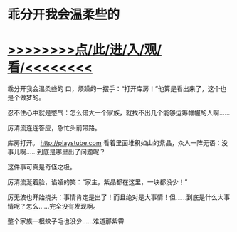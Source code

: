 # 乖分开我会温柔些的

# <a href="https://github.com/aihcr/keda/issues/1">>>>>>>>>点/此/进/入/观/看/<<<<<<<<</a>

乖分开我会温柔些的
口，烦躁的一摆手：“打开库房！”他算是看出来了，这个也是个做梦的。

忍不住心中就是憋气：怎么偌大一个家族，就找不出几个能够运筹帷幄的人啊……

厉清流连连答应，急忙头前带路。

库房打开。
http://playstube.com
看着里面堆积如山的紫晶，众人一阵无语：没事儿啊……到底是哪里出了问题呢？

这件事可真是奇怪之极。

厉清流涎着脸，谄媚的笑：“家主，紫晶都在这里，一块都没少！”

厉无波也开始挠头：事情肯定是出了！而且绝对是大事情！但……到底是什么大事情呢？怎么……完全没有发现啊。

整个家族一根蚊子毛也没少……难道那紫霄
